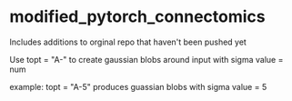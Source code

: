 # modified_pytorch_connectomics
Includes additions to orginal repo that haven't been pushed yet

Use topt = "A-<num>" to create gaussian blobs around input with sigma value = num 

example: topt = "A-5" produces guassian blobs with sigma value = 5
